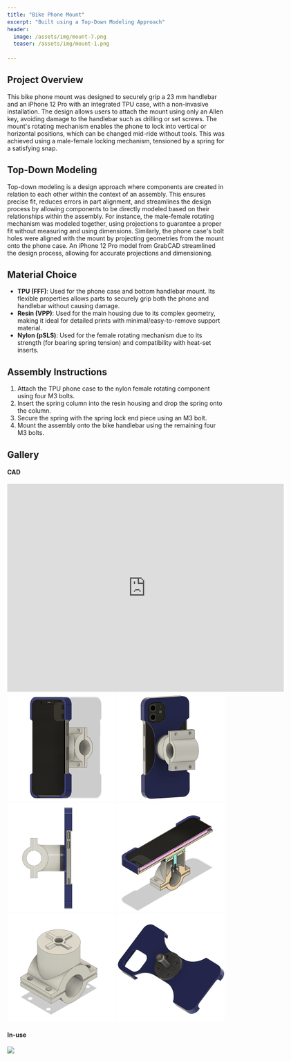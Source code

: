 ```yaml
---
title: "Bike Phone Mount"
excerpt: "Built using a Top-Down Modeling Approach"
header:
  image: /assets/img/mount-7.png
  teaser: /assets/img/mount-1.png
   
---
```


## Project Overview

This bike phone mount was designed to securely grip a 23 mm handlebar and an iPhone 12 Pro with an integrated TPU case, with a non-invasive installation. The design allows users to attach the mount using only an Allen key, avoiding damage to the handlebar such as drilling or set screws. The mount's rotating mechanism enables the phone to lock into vertical or horizontal positions, which can be changed mid-ride without tools. This was achieved using a male-female locking mechanism, tensioned by a spring for a satisfying snap.

## Top-Down Modeling

Top-down modeling is a design approach where components are created in relation to each other within the context of an assembly. This ensures precise fit, reduces errors in part alignment, and streamlines the design process by allowing components to be directly modeled based on their relationships within the assembly. For instance, the male-female rotating mechanism was modeled together, using projections to guarantee a proper fit without measuring and using dimensions. Similarly, the phone case's bolt holes were aligned with the mount by projecting geometries from the mount onto the phone case. An iPhone 12 Pro model from GrabCAD streamlined the design process, allowing for accurate projections and dimensioning.

## Material Choice

- **TPU (FFF)**: Used for the phone case and bottom handlebar mount. Its flexible properties allows parts to securely grip both the phone and handlebar without causing damage.
- **Resin (VPP)**: Used for the main housing due to its complex geometry, making it ideal for detailed prints with minimal/easy-to-remove support material.
- **Nylon (pSLS)**: Used for the female rotating mechanism due to its strength (for bearing spring tension) and compatibility with heat-set inserts.

## Assembly Instructions

1. Attach the TPU phone case to the nylon female rotating component using four M3 bolts.
2. Insert the spring column into the resin housing and drop the spring onto the column.
3. Secure the spring with the spring lock end piece using an M3 bolt.
4. Mount the assembly onto the bike handlebar using the remaining four M3 bolts.

## Gallery

#### CAD

<iframe src="https://vanderbilt643.autodesk360.com/shares/public/SH286ddQT78850c0d8a45becb84638a70c26?mode=embed" width="640" height="480" allowfullscreen="true" webkitallowfullscreen="true" mozallowfullscreen="true"  frameborder="0"></iframe>

<span>
    <img src="/assets/img/mount-1.png" width="250"/>
    <img src="/assets/img/mount-2.png" width="250"/>
    <img src="/assets/img/mount-3.png" width="250"/>
</span>
<span>
    <img src="/assets/img/mount-4.png" width="250"/>
    <img src="/assets/img/mount-5.png" width="250"/>
    <img src="/assets/img/mount-6.png" width="250"/>
</span>

#### In-use

<img src="/assets/img/mount.gif" width="250"/>




